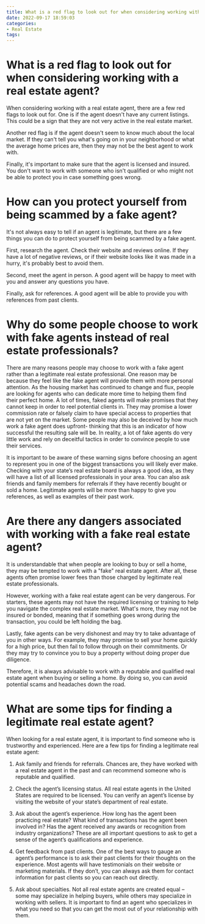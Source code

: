 ```yaml
---
title: What is a red flag to look out for when considering working with a real estate agent
date: 2022-09-17 18:59:03
categories:
- Real Estate
tags:
---
```



#  What is a red flag to look out for when considering working with a real estate agent?

When considering working with a real estate agent, there are a few red flags to look out for. One is if the agent doesn't have any current listings. This could be a sign that they are not very active in the real estate market.

Another red flag is if the agent doesn't seem to know much about the local market. If they can't tell you what's going on in your neighborhood or what the average home prices are, then they may not be the best agent to work with.

Finally, it's important to make sure that the agent is licensed and insured. You don't want to work with someone who isn't qualified or who might not be able to protect you in case something goes wrong.

#  How can you protect yourself from being scammed by a fake agent?

It's not always easy to tell if an agent is legitimate, but there are a few things you can do to protect yourself from being scammed by a fake agent.

First, research the agent. Check their website and reviews online. If they have a lot of negative reviews, or if their website looks like it was made in a hurry, it's probably best to avoid them.

Second, meet the agent in person. A good agent will be happy to meet with you and answer any questions you have.

Finally, ask for references. A good agent will be able to provide you with references from past clients.

#  Why do some people choose to work with fake agents instead of real estate professionals?

There are many reasons people may choose to work with a fake agent rather than a legitimate real estate professional. One reason may be because they feel like the fake agent will provide them with more personal attention. As the housing market has continued to change and flux, people are looking for agents who can dedicate more time to helping them find their perfect home. A lot of times, faked agents will make promises that they cannot keep in order to reel potential clients in. They may promise a lower commission rate or falsely claim to have special access to properties that are not yet on the market. Some people may also be deceived by how much work a fake agent does upfront- thinking that this is an indicator of how successful the resulting sale will be. In reality, a lot of fake agents do very little work and rely on deceitful tactics in order to convince people to use their services.

 It is important to be aware of these warning signs before choosing an agent to represent you in one of the biggest transactions you will likely ever make. Checking with your state’s real estate board is always a good idea, as they will have a list of all licensed professionals in your area. You can also ask friends and family members for referrals if they have recently bought or sold a home. Legitimate agents will be more than happy to give you references, as well as examples of their past work.

#  Are there any dangers associated with working with a fake real estate agent?

It is understandable that when people are looking to buy or sell a home, they may be tempted to work with a "fake" real estate agent. After all, these agents often promise lower fees than those charged by legitimate real estate professionals.

However, working with a fake real estate agent can be very dangerous. For starters, these agents may not have the required licensing or training to help you navigate the complex real estate market. What's more, they may not be insured or bonded, meaning that if something goes wrong during the transaction, you could be left holding the bag.

Lastly, fake agents can be very dishonest and may try to take advantage of you in other ways. For example, they may promise to sell your home quickly for a high price, but then fail to follow through on their commitments. Or they may try to convince you to buy a property without doing proper due diligence.

Therefore, it is always advisable to work with a reputable and qualified real estate agent when buying or selling a home. By doing so, you can avoid potential scams and headaches down the road.

#  What are some tips for finding a legitimate real estate agent?

When looking for a real estate agent, it is important to find someone who is trustworthy and experienced. Here are a few tips for finding a legitimate real estate agent:

1. Ask family and friends for referrals. Chances are, they have worked with a real estate agent in the past and can recommend someone who is reputable and qualified.

2. Check the agent’s licensing status. All real estate agents in the United States are required to be licensed. You can verify an agent’s license by visiting the website of your state’s department of real estate.

3. Ask about the agent’s experience. How long has the agent been practicing real estate? What kind of transactions has the agent been involved in? Has the agent received any awards or recognition from industry organizations? These are all important questions to ask to get a sense of the agent’s qualifications and experience.

4. Get feedback from past clients. One of the best ways to gauge an agent’s performance is to ask their past clients for their thoughts on the experience. Most agents will have testimonials on their website or marketing materials. If they don’t, you can always ask them for contact information for past clients so you can reach out directly.

5. Ask about specialties. Not all real estate agents are created equal – some may specialize in helping buyers, while others may specialize in working with sellers. It is important to find an agent who specializes in what you need so that you can get the most out of your relationship with them.